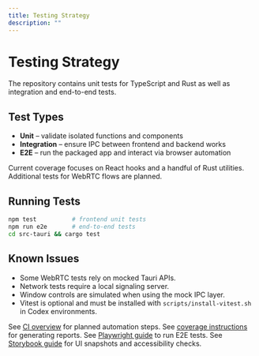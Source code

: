 ```yaml
---
title: Testing Strategy
description: ""
---
```


# Testing Strategy

The repository contains unit tests for TypeScript and Rust as well as integration and end-to-end tests.

## Test Types

- **Unit** – validate isolated functions and components
- **Integration** – ensure IPC between frontend and backend works
- **E2E** – run the packaged app and interact via browser automation

Current coverage focuses on React hooks and a handful of Rust utilities. Additional tests for WebRTC flows are planned.

## Running Tests
```bash
npm test          # frontend unit tests
npm run e2e       # end-to-end tests
cd src-tauri && cargo test
```

## Known Issues
- Some WebRTC tests rely on mocked Tauri APIs.
- Network tests require a local signaling server.
- Window controls are simulated when using the mock IPC layer.
- Vitest is optional and must be installed with `scripts/install-vitest.sh` in Codex environments.

See [CI overview](./ci-overview.md) for planned automation steps.
See [coverage instructions](./coverage.md) for generating reports.
See [Playwright guide](./playwright.md) to run E2E tests.
See [Storybook guide](./storybook.md) for UI snapshots and accessibility checks.
